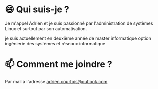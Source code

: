 # 😄 Qui suis-je ? 

Je m'appel Adrien et je suis passionné par l'administration de systèmes Linux et surtout par son automatisation.

je suis actuellement en deuxième année de master informatique option ingénierie des systèmes et réseaux informatique.

# 📫 Comment me joindre ? 

Par mail à l'adresse [adrien.courtois@outlook.com](mailto:adrien.courtois@outlook.com)

